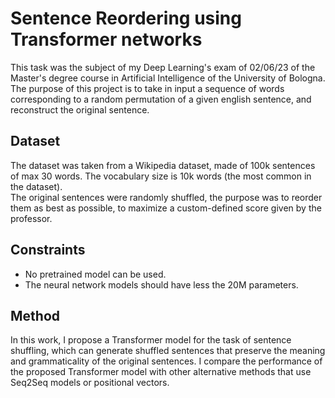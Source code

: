 # Sentence Reordering using Transformer networks
This task was the subject of my Deep Learning's exam of 02/06/23 of the Master's degree course in Artificial Intelligence of the University of Bologna.<br>
The purpose of this project is to take in input a sequence of words corresponding to a random permutation of a given english sentence, and reconstruct the original sentence. <br>

## Dataset
The dataset was taken from a Wikipedia dataset, made of 100k sentences of max 30 words. The vocabulary size is 10k words (the most common in the dataset).<br>
The original sentences were randomly shuffled, the purpose was to reorder them as best as possible, to maximize a custom-defined score given by the professor.

## Constraints
- No pretrained model can be used.
- The neural network models should have less the 20M parameters.

## Method
In this work, I propose a Transformer model for the task of sentence shuffling, which can generate shuffled sentences that preserve the meaning and grammaticality of the original sentences. I compare the performance of the proposed Transformer model with other alternative methods that use Seq2Seq models or positional vectors.
